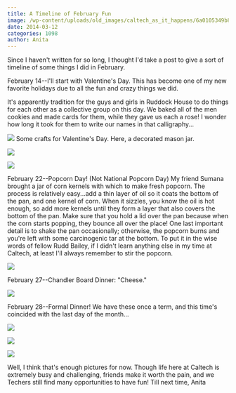 ```yaml
---
title: A Timeline of February Fun
image: /wp-content/uploads/old_images/caltech_as_it_happens/6a0105349b8251970b01a3fccfc470970b.jpg
date: 2014-03-12
categories: 1098
author: Anita
---
```


Since I haven't written for so long, I thought I'd take a post to give a sort of timeline of some things I did in February.

February 14--I'll start with Valentine's Day. This has become one of my new favorite holidays due to all the fun and crazy things we did.

It's apparently tradition for the guys and girls in Ruddock House to do things for each other as a collective group on this day. We baked all of the men cookies and made cards for them, while they gave us each a rose! I wonder how long it took for them to write our names in that calligraphy...


![](/old_images/caltech_as_it_happens/6a0105349b8251970b01a73d8ada21970d.jpg)
Some crafts for Valentine's Day. Here, a decorated mason jar. 


![](/old_images/caltech_as_it_happens/6a0105349b8251970b01a5117f9784970c.jpg)

![](/old_images/caltech_as_it_happens/6a0105349b8251970b01a5117f97f9970c.jpg)

February 22--Popcorn Day! (Not National Popcorn Day)
My friend Sumana brought a jar of corn kernels with which to make fresh popcorn. The process is relatively easy...add a thin layer of oil so it coats the bottom of the pan, and one kernel of corn. When it sizzles, you know the oil is hot enough, so add more kernels until they form a layer that also covers the bottom of the pan. Make sure that you hold a lid over the pan because when the corn starts popping, they bounce all over the place! One last important detail is to shake the pan occasionally; otherwise, the popcorn burns and you're left with some carcinogenic tar at the bottom. To put it in the wise words of fellow Rudd Bailey, if I didn't learn anything else in my time at Caltech, at least I'll always remember to stir the popcorn.


![](/old_images/caltech_as_it_happens/6a0105349b8251970b01a73d8adc76970d.jpg)

February 27--Chandler Board Dinner: "Cheese."


![](/old_images/caltech_as_it_happens/6a0105349b8251970b01a5117f9a0d970c.jpg)

February 28--Formal Dinner! We have these once a term, and this time's coincided with the last day of the month...


![](/old_images/caltech_as_it_happens/6a0105349b8251970b01a3fccfc929970b.jpg)

![](/old_images/caltech_as_it_happens/6a0105349b8251970b01a3fccfc9a4970b.png)


![](/old_images/caltech_as_it_happens/6a0105349b8251970b01a73d8ade66970d.jpg)

Well, I think that's enough pictures for now. Though life here at Caltech is extremely busy and challenging, friends make it worth the pain, and we Techers still find many opportunities to have fun!
Till next time,
Anita
